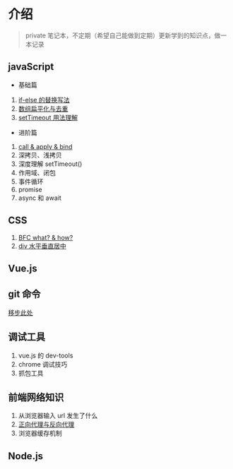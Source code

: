 # 介绍

> private 笔记本，不定期（希望自己能做到定期）更新学到的知识点，做一本记录

## **javaScript**

- 基础篇

1. [if-else 的替换写法](/docs/javascript/if-else.md)
2. [数组扁平化与去重](/docs/javascript/flatten.md)
3. [setTimeout 用法理解](/docs/javascript/setTimeout.md)

- 进阶篇

1. [call & apply & bind](/docs/javascript/call.md)
2. 深拷贝、浅拷贝
3. 深度理解 setTimeout()
4. 作用域、闭包
5. 事件循环
6. promise
7. async 和 await

## **CSS**

1. [BFC what? & how?](/docs/css/BFC.md)
2. [div 水平垂直居中](/docs/css/divCenter.md)

## **Vue.js**

## **git 命令**

[移步此处](https://github.com/zy9852/git-test)

## 调试工具

1. vue.js 的 dev-tools
2. chrome 调试技巧
3. 抓包工具

## 前端网络知识

1. 从浏览器输入 url 发生了什么
2. [正向代理与反向代理](/docs/network/proxy.md)
3. 浏览器缓存机制

## Node.js
